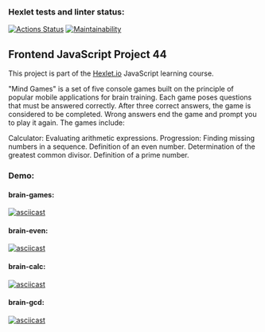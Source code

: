 ### Hexlet tests and linter status:
[![Actions Status](https://github.com/anik1ng/frontend-project-44/actions/workflows/hexlet-check.yml/badge.svg)](https://github.com/anik1ng/frontend-project-44/actions)
[![Maintainability](https://api.codeclimate.com/v1/badges/7003ed557e9b5edf3b92/maintainability)](https://codeclimate.com/github/anik1ng/frontend-project-44/maintainability)

## Frontend JavaScript Project 44
This project is part of the [Hexlet.io](https://hexlet.io) JavaScript learning course.

"Mind Games" is a set of five console games built on the principle of popular mobile applications for brain training. Each game poses questions that must be answered correctly. After three correct answers, the game is considered to be completed. Wrong answers end the game and prompt you to play it again. The games include:

Calculator: Evaluating arithmetic expressions.
Progression: Finding missing numbers in a sequence.
Definition of an even number.
Determination of the greatest common divisor.
Definition of a prime number.


### Demo:

#### brain-games:
[![asciicast](https://asciinema.org/a/0uFNjysCx0Mxmaq7g58sUuH1b.svg)](https://asciinema.org/a/0uFNjysCx0Mxmaq7g58sUuH1b)

#### brain-even:
[![asciicast](https://asciinema.org/a/uO33mA2ZOHUijRMNFvleBQEIF.svg)](https://asciinema.org/a/uO33mA2ZOHUijRMNFvleBQEIF)

#### brain-calc:
[![asciicast](https://asciinema.org/a/650436.svg)](https://asciinema.org/a/650436)

#### brain-gcd:
[![asciicast](https://asciinema.org/a/650440.svg)](https://asciinema.org/a/650440)